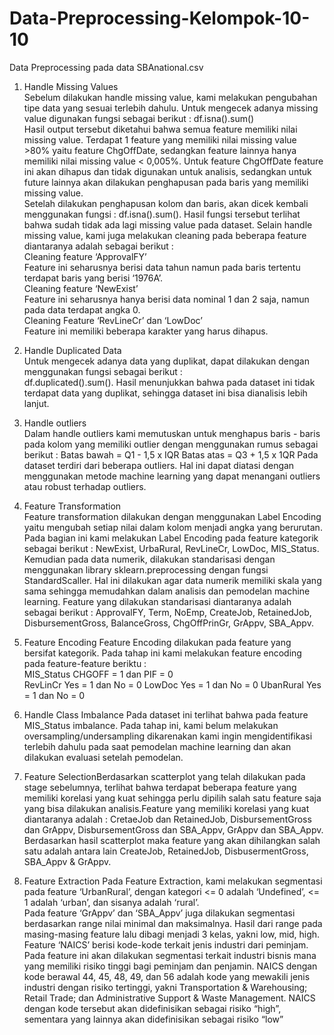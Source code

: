 # Data-Preprocessing-Kelompok-10-10
Data Preprocessing pada data SBAnational.csv
1. Handle Missing Values <br>
Sebelum dilakukan handle missing value, kami melakukan pengubahan tipe data yang sesuai terlebih dahulu. Untuk mengecek adanya missing value digunakan fungsi sebagai berikut : df.isna().sum()<br>
Hasil output tersebut diketahui bahwa semua feature memiliki nilai missing value. Terdapat 1 feature yang memiliki nilai missing value >80% yaitu feature ChgOffDate, sedangkan feature lainnya hanya memiliki nilai missing value < 0,005%. Untuk feature ChgOffDate feature ini akan dihapus dan tidak digunakan untuk analisis, sedangkan untuk future lainnya akan dilakukan penghapusan pada baris yang memiliki missing value.<br>
Setelah dilakukan penghapusan kolom dan baris, akan dicek kembali menggunakan fungsi : df.isna().sum(). Hasil fungsi tersebut terlihat bahwa sudah tidak ada lagi missing value pada dataset. Selain handle missing value, kami juga melakukan cleaning pada beberapa feature diantaranya adalah sebagai berikut : <br>
Cleaning feature ‘ApprovalFY’ <br>
Feature ini seharusnya berisi data tahun namun pada baris tertentu terdapat baris yang berisi ‘1976A’. <br>
Cleaning feature ‘NewExist’  <br>
Feature ini seharusnya hanya berisi data nominal 1 dan 2 saja, namun pada data terdapat angka 0. <br>
Cleaning Feature ‘RevLineCr’ dan ‘LowDoc’ <br>
Feature ini memiliki beberapa karakter yang harus dihapus. <br>

2. Handle Duplicated Data <br>
Untuk mengecek adanya data yang duplikat, dapat dilakukan dengan menggunakan fungsi sebagai berikut : <br>
df.duplicated().sum(). Hasil menunjukkan bahwa pada dataset ini tidak terdapat data yang duplikat, sehingga dataset ini bisa dianalisis lebih lanjut.

3. Handle outliers <br>
Dalam handle outliers kami memutuskan untuk menghapus baris - baris pada kolom yang memiliki outlier dengan menggunakan rumus sebagai berikut :
Batas bawah = Q1 - 1,5 x IQR
Batas atas    = Q3 + 1,5 x 1QR
Pada dataset terdiri dari beberapa outliers. Hal ini dapat diatasi dengan menggunakan metode machine learning yang dapat menangani outliers atau robust terhadap outliers.

4. Feature Transformation <br>
Feature transformation dilakukan dengan menggunakan Label Encoding yaitu mengubah setiap nilai dalam kolom menjadi angka yang berurutan. Pada bagian ini kami melakukan Label Encoding pada feature kategorik sebagai berikut : NewExist, UrbaRural, RevLineCr, LowDoc, MIS_Status. <br>
Kemudian pada data numerik, dilakukan standarisasi dengan menggunakan library sklearn.preprocessing dengan fungsi StandardScaller. Hal ini dilakukan agar data numerik memiliki skala yang sama sehingga memudahkan dalam analisis dan pemodelan machine learning. Feature yang dilakukan standarisasi diantaranya adalah sebagai berikut :  ApprovalFY, Term, NoEmp, CreateJob, RetainedJob, DisbursementGross, BalanceGross, ChgOffPrinGr, GrAppv, SBA_Appv.

8. Feature Encoding
Feature Encoding dilakukan pada feature yang bersifat kategorik. Pada tahap ini kami melakukan feature encoding pada feature-feature beriktu : <br>
MIS_Status 
CHGOFF = 1 dan PIF = 0  
RevLinCr
Yes = 1 dan No = 0
LowDoc
Yes = 1 dan No = 0
UbanRural
Yes = 1 dan No = 0

10. Handle Class Imbalance
Pada dataset ini terlihat bahwa pada feature MIS_Status imbalance. Pada tahap ini, kami belum melakukan oversampling/undersampling dikarenakan kami ingin mengidentifikasi terlebih dahulu pada saat pemodelan machine learning dan akan dilakukan evaluasi setelah pemodelan.

12. Feature SelectionBerdasarkan scatterplot yang telah dilakukan pada stage sebelumnya, terlihat bahwa terdapat beberapa feature yang memiliki korelasi yang kuat sehingga perlu dipilih salah satu feature saja yang bisa dilakukan analisis.Feature yang memiliki korelasi yang kuat diantaranya adalah : CretaeJob dan RetainedJob, DisbursementGross dan GrAppv, DisbursementGross dan SBA_Appv, GrAppv dan SBA_Appv. Berdasarkan hasil scatterplot maka feature yang akan dihilangkan salah satu adalah antara lain CreateJob, RetainedJob, DisbusermentGross, SBA_Appv & GrAppv.

14. Feature Extraction
Pada Feature Extraction, kami melakukan segmentasi pada feature ‘UrbanRural’, dengan kategori <= 0 adalah ‘Undefined’, <= 1 adalah ‘urban’, dan sisanya adalah ‘rural’. <br>
Pada feature ‘GrAppv’ dan ‘SBA_Appv’ juga dilakukan segmentasi berdasarkan range nilai minimal dan maksimalnya. Hasil dari range pada masing-masing feature lalu dibagi menjadi 3 kelas, yakni low, mid, high. <br>
Feature ‘NAICS’ berisi kode-kode terkait jenis industri dari peminjam. Pada feature ini akan dilakukan segmentasi terkait industri bisnis mana yang memiliki risiko tinggi bagi peminjam dan penjamin. NAICS dengan kode berawal 44, 45, 48, 49, dan 56 adalah kode yang mewakili jenis industri dengan risiko tertinggi, yakni Transportation & Warehousing; Retail Trade; dan Administrative Support & Waste Management. NAICS dengan kode tersebut akan didefinisikan sebagai risiko “high”, sementara yang lainnya akan didefinisikan sebagai risiko “low”
